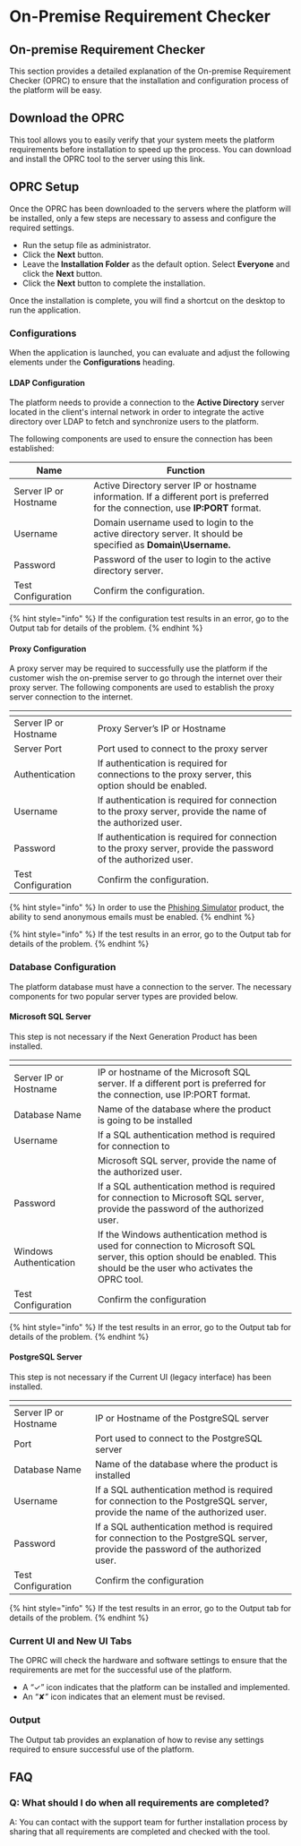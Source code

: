 # On-Premise Requirement Checker

## **On-premise Requirement Checker**

This section provides a detailed explanation of the On-premise Requirement Checker (OPRC) to ensure that the installation and configuration process of the platform will be easy.

## **Download the OPRC**

This tool allows you to easily verify that your system meets the platform requirements before installation to speed up the process. You can download and install the OPRC tool to the server using this link.

## **OPRC Setup**

Once the OPRC has been downloaded to the servers where the platform will be installed, only a few steps are necessary to assess and configure the required settings.

* Run the setup file as administrator.
* Click the **Next** button.
* Leave the **Installation Folder** as the default option. Select **Everyone** and click the **Next** button.
* Click the **Next** button to complete the installation.

Once the installation is complete, you will find a shortcut on the desktop to run the application.

### **Configurations**

When the application is launched, you can evaluate and adjust the following elements under the **Configurations** heading.

#### **LDAP Configuration**

The platform needs to provide a connection to the **Active Directory** server located in the client's internal network in order to integrate the active directory over LDAP to fetch and synchronize users to the platform.

The following components are used to ensure the connection has been established:

<table data-header-hidden><thead><tr><th width="159">Name</th><th width="582.7312641937926">Function</th><th data-hidden></th></tr></thead><tbody><tr><td>Server IP or Hostname</td><td>Active Directory server  IP or hostname information. If a different port is preferred for the connection, use <strong>IP:PORT</strong> format.</td><td></td></tr><tr><td>Username</td><td>Domain username used to login to the active directory server. It should be specified as <strong>Domain\Username.</strong></td><td></td></tr><tr><td>Password</td><td>Password of the user to login to the active directory server.</td><td></td></tr><tr><td>Test Configuration</td><td>Confirm the configuration.</td><td></td></tr></tbody></table>

{% hint style="info" %}
&#x20;If the configuration test results in an error, go to the Output tab for details of the problem.
{% endhint %}

#### **Proxy Configuration**

A proxy server may be required to successfully use the platform if the customer wish the on-premise server to go through the internet over their proxy server. The following components are used to establish the proxy server connection to the internet.

<table data-header-hidden><thead><tr><th width="163"></th><th width="586.1428571428571"></th><th data-hidden></th></tr></thead><tbody><tr><td>Server IP or Hostname</td><td>Proxy Server’s IP or Hostname</td><td></td></tr><tr><td>Server Port</td><td>Port used to connect to the proxy server</td><td></td></tr><tr><td>Authentication</td><td>If authentication is required for connections to the proxy server, this option should be enabled.</td><td></td></tr><tr><td>Username</td><td>If authentication is required for connection to the proxy server, provide the name of the authorized user.</td><td></td></tr><tr><td>Password</td><td>If authentication is required for connection to the proxy server, provide the password of the authorized user.</td><td></td></tr><tr><td>Test Configuration</td><td>Confirm the configuration.</td><td></td></tr></tbody></table>



{% hint style="info" %}
In order to use the [Phishing Simulator](https://keepnetlabs.com/products/phishing-simulator) product, the ability to send anonymous emails must be enabled.
{% endhint %}

{% hint style="info" %}
If the test results in an error, go to the Output tab for details of the problem.
{% endhint %}

### **Database Configuration**

The platform database must have a connection to the server. The necessary components for two popular server types are provided below.

#### **Microsoft SQL Server**

This step is not necessary if the Next Generation Product has been installed.

<table data-header-hidden><thead><tr><th width="163"></th><th width="584.1428571428571"></th><th data-hidden></th></tr></thead><tbody><tr><td>Server IP or Hostname</td><td>IP or hostname of the Microsoft SQL server. If a different port is preferred for the connection, use IP:PORT format.</td><td></td></tr><tr><td>Database Name</td><td>Name of the database where the product is going to be installed</td><td></td></tr><tr><td>Username</td><td>If a SQL authentication method is required for connection to</td><td></td></tr><tr><td></td><td>Microsoft SQL server, provide the name of the authorized user.</td><td></td></tr><tr><td>Password</td><td>If a SQL authentication method is required for connection to Microsoft SQL server, provide the password of the authorized user.</td><td></td></tr><tr><td>Windows Authentication</td><td>If the Windows authentication method is used for connection to Microsoft SQL server, this option should be enabled. This should be the user who activates the OPRC tool.</td><td></td></tr><tr><td>Test Configuration</td><td>Confirm the configuration</td><td></td></tr></tbody></table>

{% hint style="info" %}
If the test results in an error, go to the Output tab for details of the problem.
{% endhint %}

#### **PostgreSQL Server**

This step is not necessary if the Current UI (legacy interface) has been installed.

<table data-header-hidden><thead><tr><th width="160"></th><th width="584.1428571428571"></th><th data-hidden></th></tr></thead><tbody><tr><td>Server IP or Hostname</td><td>IP or Hostname of the PostgreSQL server</td><td></td></tr><tr><td>Port</td><td>Port used to connect to the PostgreSQL server</td><td></td></tr><tr><td>Database Name</td><td>Name of the database where the product is installed</td><td></td></tr><tr><td>Username</td><td>If a SQL authentication method is required for connection to the PostgreSQL server, provide the name of the authorized user.</td><td></td></tr><tr><td>Password</td><td>If a SQL authentication method is required for connection to the PostgreSQL server, provide the password of the authorized user.</td><td></td></tr><tr><td>Test Configuration</td><td>Confirm the configuration</td><td></td></tr></tbody></table>

{% hint style="info" %}
If the test results in an error, go to the Output tab for details of the problem.
{% endhint %}

### **Current UI and New UI Tabs**

The OPRC will check the hardware and software settings to ensure that the requirements are met for the successful use of the platform.

* A “✓” icon indicates that the platform can be installed and implemented.
* An “✘” icon indicates that an element must be revised.

### **Output**

The Output tab provides an explanation of how to revise any settings required to ensure successful use of the platform.

## FAQ

### Q: What should I do when all requirements are completed?

A: You can contact with the support team for further installation process by sharing that all requirements are completed and checked with the tool.
